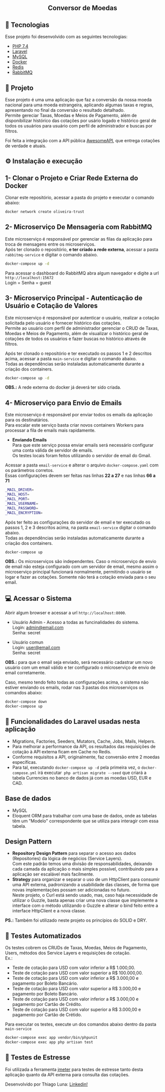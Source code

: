 <h2 align="center">
    Conversor de Moedas
</h2>

## 🚀 Tecnologias

Esse projeto foi desenvolvido com as seguintes tecnologias:

- [PHP 7.4](https://php.net)
- [Laravel](https://laravel.com)
- [MySQL](https://mysql.com)
- [Docker](https://docker.com)
- [Redis](https://redis.io)
- [RabbitMQ](https://www.rabbitmq.com/)


## 📑 Projeto

Esse projeto é uma uma aplicação que faz a conversão da nossa moeda nacional para uma moeda estrangeira,
aplicando algumas taxas e regras, apresentando no final da conversão o resultado detalhado.  
Permite gereciar Taxas, Moedas e Meios de Pagamento, além de disponibilizar histórico das cotações por usário logado 
e histórico geral de todos os usuários para usuário com perfil de administrador e buscas por filtros.

Foi feita a integração com a API pública [AwesomeAPI](https://docs.awesomeapi.com.br/api-de-moedas),
que entrega cotações de verdade e atuais.

## ⚙️ Instalação e execução

## 1- Clonar o Projeto e Criar Rede Externa do Docker
Clonar este repositório, acessar a pasta do projeto e executar o comando abaixo:  
```sh
docker network create oliveira-trust
```  

## 2- Microserviço De Mensageria com RabbitMQ
Este microserviço é responsável por gerenciar as filas da aplicação para troca de mensagens entre os microserviços.  
Após ter clonado o repositório, **e ter criado a rede externa**, acessar a pasta `rabbitmq-service` e digitar o comando abaixo.
```sh
docker-compose up -d
```  
Para acessar o dashboard do RabbitMQ abra algum navegador e digite a url `http://localhost:15672`  
Login = Senha = guest  


## 3- Microserviço Principal - Autenticação de Usuário e Cotação de Valores
Este microserviço é responsável por autenticar o usuário, realizar a cotação solicitada pelo usuário e fornecer
histórico das cotações.  
Permite ao usuário com perfil de administrador gerenciar o CRUD de Taxas, Moedas e Meios de Pagamento, além de
visualizar o histórico geral de cotações de todos os usuários e fazer buscas no histórico através de filtros.

Após ter clonado o repositório e ter executado os passos 1 e 2 descritos acima, acessar a pasta `main-service` e digitar o comando abaixo.  
Todas as dependências serão instaladas automaticamente durante a criação dos containers.
```sh
docker-compose up -d
```
**OBS.:** A rede externa do docker já deverá ter sido criada.  


## 4- Microserviço para Envio de Emails
Este microserviço é responsável por enviar todos os emails da aplicação para os destinatários.  
Para escalar este serviço basta criar novos containers Workers para processar a fila de emails mais rapidamente.

- **Enviando Emails**  
Para que este serviço possa enviar emails será necessário configurar uma conta válida de servidor de emails.  
Os testes locais foram feitos utilizando o servidor de email do Gmail.

Acessar a pasta `email-service` e alterar o arquivo `docker-compose.yaml` com os parâmetros corretos.  
Essas configurações devem ser feitas nas linhas **22 a 27** e nas linhas **66 a 71**
```sh
_MAIL_DRIVER=
_MAIL_HOST=
_MAIL_PORT=
_MAIL_USERNAME=
_MAIL_PASSWORD=
_MAIL_ENCRYPTION=
```  

Após ter feito as configurações do servidor de email e ter executado os passos 1, 2 e 3 descritos acima, na pasta `email-service` 
digitar o comando abaixo.  
Todas as dependências serão instaladas automaticamente durante a criação dos containers.
```sh
docker-compose up
```
**OBS.:** Os microserviços são independentes. Caso o microserviço de envio de email não esteja configurado com um 
servidor de email, mesmo assim o microserviço principal funcionará normalmente, permitindo o usuário se logar e fazer 
as cotações. Somente não terá a cotação enviada para o seu email.  

## 💻 Acessar o Sistema
Abrir algum browser e acessar a url `http://localhost:8000`.
- Usuário Admin - Acesso a todas as funcinalidades do sistema.  
  Login: admin@email.com  
  Senha: secret

- Usuário comun  
  Login: user@email.com  
  Senha: secret

**OBS.:** para que o email seja enviado, será necessário cadastrar um novo usuário com um email válido e
ter configurado o microserviço de envio de email corretamente.  

Caso, mesmo tendo feito todas as configurações acima, o sistema não estiver enviando os emails, rodar nas 3 pastas dos microserviços
os comandos abaixo:
```sh
docker-compose down  
docker-compose up
```  

## 🚀 Funcionalidades do Laravel usadas nesta aplicação
- Migrations, Factories, Seeders, Mutators, Cache, Jobs, Mails, Helpers.
- Para melhorar a performance da API, os resultados das requisições de cotação à API externa ficam em Cache no Redis.
- Conforme requisitos a API, originalmente, faz conversão entre 2 moedas específicas.
- Para tal, executando `docker-compose up -d` pela primeira vez, o `docker-compose.yml` irá executar` php artisan migrate --seed`
  que criará a tabela Currencies no banco de dados já com as moedas USD, EUR e CAD.

## Base de dados
- MySQL
- Eloquent ORM para trabalhar com uma base de dados, onde as tabelas têm um "Modelo" correspondente que se utiliza para interagir com essa tabela.

## Design Pattern
- **Repository Design Pattern** para separar o acesso aos dados (Repositories) da lógica de negócios (Service Layers).  
  Com este padrão temos uma divisão de responsabilidades, deixando cada camada da aplicação o mais simples possível, 
  contribuindo para a aplicação ser escalável mais facilmente.  
- **Strategy** para organizar e separar o uso de um HttpClient para consumir uma API externa, padronizando a usabilidade
  das classes, de forma que novas implementações possam ser adicionadas no futuro.   
  Neste projeto, o Curl está sendo usado, mas, caso haja necessidade de utilizar o Guzzle, basta apenas criar uma nova 
  classe que implemente a interface com o método utilizando o Guzzle e alterar o bind feito entre a interface HttpClient e a nova classe.

**PS.:** Também foi utilizado neste projeto os princípios do SOLID e DRY.  

## 🎯 ️Testes Automatizados
Os testes cobrem os CRUDs de Taxas, Moedas, Meios de Pagamento, Users, métodos dos Service Layers e requisições de cotação.  
Ex.:  
- Teste de cotação para USD com valor inferior a R$ 1.000,00.  
- Teste de cotação para USD com valor superior a R$ 100.000,00.  
- Teste de cotação para USD com valor inferior a R$ 3.000,00 e pagamento por Boleto Bancário.  
- Teste de cotação para USD com valor superior a R$ 3.000,00 e pagamento por Boleto Bancário.  
- Teste de cotação para USD com valor inferior a R$ 3.000,00 e pagamento por Cartão de Crédito.  
- Teste de cotação para USD com valor superior a R$ 3.000,00 e pagamento por Cartão de Crétido.  

Para executar os testes, execute un dos comandos abaixo dentro da pasta `main-service`   
```sh
docker-compose exec app vendor/bin/phpunit
docker-compose exec app php artisan test
```

## 🔨 Testes de Estresse
Foi utilizada a ferramenta [jmeter](http://jmeter.apache.org/download_jmeter.cgi) para testes de estresse tanto
desta aplicação quanto da API externa para consulta das cotações.

Desenvolvido por Thiago Luna: [Linkedin!](https://www.linkedin.com/in/thiago-luna/)
